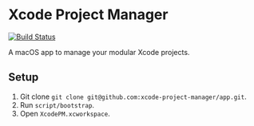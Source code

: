 # Xcode Project Manager

[![Build Status](https://travis-ci.org/xcode-project-manager/app.svg?branch=master)](https://travis-ci.org/microfeatures/xcode-project-manager)

A macOS app to manage your modular Xcode projects.

## Setup
1. Git clone `git clone git@github.com:xcode-project-manager/app.git`.
2. Run `script/bootstrap`.
3. Open `XcodePM.xcworkspace`.
